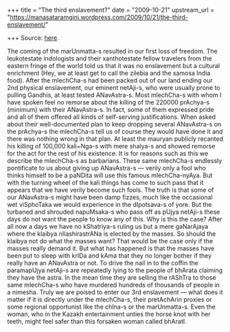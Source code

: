 +++
title = "The third enslavement?"
date = "2009-10-21"
upstream_url = "https://manasataramgini.wordpress.com/2009/10/21/the-third-enslavement/"

+++
Source: [here](https://manasataramgini.wordpress.com/2009/10/21/the-third-enslavement/).

The coming of the marUnmatta-s resulted in our first loss of freedom. The leukotestate indologists and their xanthotestate fellow travelers from the eastern fringe of the world told us that it was no enslavement but a cultural enrichment (Hey, we at least get to call the zilebia and the samosa India food). After the mlechCha-s had been packed out of our land ending our 2nd physical enslavement, our eminent netAji-s, who were usually prone to pulling Gandhis, at least tested ANavAstra-s. Most mlechCha-s with whom I have spoken feel no remorse about the killing of the 220000 prAchya-s (minimum) with their ANavAstra-s. In fact, some of them expressed pride and all of them offered all kinds of self-serving justifications. When asked about their well-documented plan to keep dropping several ANavAstra-s on the prAchya-s the mlechCha-s tell us of course they would have done it and there was nothing wrong in that plan. At least the mauryan publicly recanted his killing of 100,000 kali\~Nga-s with mere shalya-s and showed remorse for the act for the rest of his existence. It is for reasons such as this we describe the mlechCha-s as barbarians. These same mlechCha-s endlessly pontificate to us about giving up ANavAstra-s — verily only a fool who thinks himself to be a paNDita will use this famous mlechCha-nyAya. But with the turning wheel of the kali things has come to such pass that it appears that we have verily become such fools. The truth is that some of our ANavAstra-s might have been damp fizzes, much like the occasional wet viSphoTaka we would experience in the dIpotsava-s of yore. But the turbaned and shrouded napuMsaka-s who pass off as pUjya netAji-s these days do not want the people to know any of this. Why is this the case? After all now a days we have no kShatriya-s ruling us but a mere gaNarAjaya where the klaibya nIlashirastrANa is elected by the masses. So should the klaibya not do what the masses want? That would be the case only if the masses really demand it. But what has happened is that the masses have been put to sleep with krIDa and kAma that they no longer bother if they really have an ANavAstra or not. To drive the nail in to the coffin the paramapUjya netAji-s are repeatedly lying to the people of bhArata claiming they have the astra. In the mean time they are selling the rAShTra to those same mlechCha-s who have murdered hundreds of thousands of people in a nimesha. Truly we are poised to enter our 3rd enslavement — what does it matter if it is directly under the mlechCha-s, their pretAchArin proxies or some regional opportunist like the chIna-s or the marUnmatta-s. Even the woman, who in the Kazakh entertainment unties the horse knot with her teeth, might feel safer than this forsaken woman called bhAratI.

